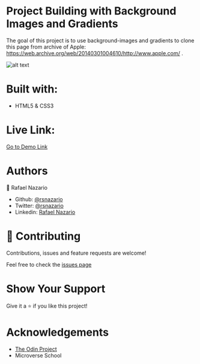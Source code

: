 # Project Building with Background Images and Gradients

The goal of this project is to use background-images and gradients to clone this page from archive of Apple: https://web.archive.org/web/20140301004610/http://www.apple.com/ .


![alt text](https://cdn.mathpix.com/snip/images/elwx3YCNCNXHFrNwvmc1jU7lBtK4AaWPyAdQM7pTx-s.original.fullsize.png)

# Built with: 
- HTML5 & CSS3  

# Live Link:
[Go to Demo Link](https://raw.githack.com/rsnazario/Proj4_Background_Images/feature-background-image/index.html)

# Authors
:bust_in_silhouette: Rafael Nazario
  - Github: [@rsnazario](https://github.com/rsnazario)
  - Twitter: [@rsnazario](https://twitter.com/rsnazario)
  - Linkedin: [Rafael Nazario](https://www.linkedin.com/in/rafael-nazario-692b8293/)
 
# :handshake: Contributing

Contributions, issues and feature requests are welcome!

Feel free to check the [issues page](https://github.com/rsnazario/Proj4_Background_Images/issues)

# Show Your Support

Give it a :star: if you like this project!

# Acknowledgements
  - [The Odin Project](https://www.theodinproject.com/courses/html5-and-css3/lessons/building-with-backgrounds-and-gradients)
  - Microverse School
  
 
